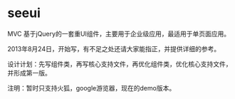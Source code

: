 seeui
=====

MVC 基于jQuery的一套重UI组件，主要用于企业级应用，最适用于单页面应用。

2013年8月24日，开始写，有不足之处还请大家能指正，并提供详细的参考。

设计计划：先写组件类，再写核心支持文件，再优化组件类，优化核心支持文件，并形成第一版。

注明：暂时只支持火狐，google游览器，现在的demo版本。
